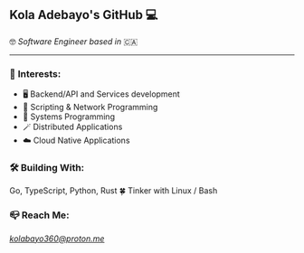 ## **Kola Adebayo's GitHub 💻**

🤓 _Software Engineer based in_ 🇨🇦

---

### 🚀 **Interests**:

- 🖥️ Backend/API and Services development
- 🔌 Scripting & Network Programming
- 🦀 Systems Programming
- 🪄 Distributed Applications
- ☁️ Cloud Native Applications

### 🛠️ **Building With**:

Go, TypeScript, Python, Rust 🍀 Tinker with Linux / Bash

### 📪 **Reach Me**:

*kolabayo360@proton.me*

<!---
windevkay/windevkay is a ✨ special ✨ repository because its `README.md` (this file) appears on your GitHub profile.
You can click the Preview link to take a look at your changes.
--->
